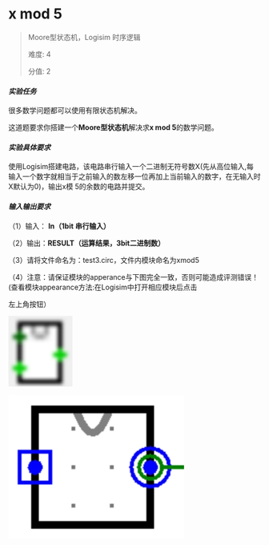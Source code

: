 # x mod 5

> Moore型状态机，Logisim 时序逻辑
>
> 难度: 4
>
> 分值: 2

#### *实验任务*

很多数学问题都可以使用有限状态机解决。

这道题要求你搭建一个**Moore型状态机**解决求**x mod 5**的数学问题。

#### *实验具体要求*

使用Logisim搭建电路，该电路串行输入一个二进制无符号数X(先从高位输入,每输入一个数字就相当于之前输入的数左移一位再加上当前输入的数字，在无输入时X默认为0)，输出x模 5的余数的电路并提交。

#### *输入输出要求*

（1）输入： **In（1bit 串行输入）**

（2）输出：**RESULT（运算结果，3bit二进制数）**

（3）请将文件命名为：test3.circ，文件内模块命名为xmod5

（4）注意：请保证模块的apperance与下图完全一致，否则可能造成评测错误！(查看模块appearance方法:在Logisim中打开相应模块后点击

 左上角按钮）

![image-20231110150124002](./img/image-20231110150124002.png)

![image-20231110150137960](./img/image-20231110150137960.png)